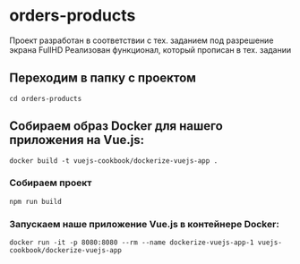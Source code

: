 # orders-products
Проект разработан в соответствии с тех. заданием под разрешение экрана FullHD
Реализован функционал, который прописан в тех. задании


## Переходим в папку с проектом
```
cd orders-products
```

## Собираем образ Docker для нашего приложения на Vue.js:
```
docker build -t vuejs-cookbook/dockerize-vuejs-app .
```

### Собираем проект
```
npm run build
```

### Запускаем наше приложение Vue.js в контейнере Docker:
```
docker run -it -p 8080:8080 --rm --name dockerize-vuejs-app-1 vuejs-cookbook/dockerize-vuejs-app
```

